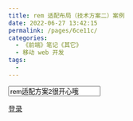 ```yaml
---
title: rem 适配布局（技术方案二）案例
date: 2022-06-27 13:42:15
permalink: /pages/6ce11c/
categories:
  - 《前端》笔记《其它》
  - 移动 web 开发
tags:
  - 
---
```

<!DOCTYPE html>
<html lang="en">

<head>
    <meta charset="UTF-8">
    <meta name="viewport" content="width=device-width, initial-scale=1.0, maximum-scale=1.0, user-scalable=0" />
    <meta http-equiv="X-UA-Compatible" content="ie=edge">
    <link rel="stylesheet" href="sucai/13/css/normalize.css">
    <link rel="stylesheet" href="sucai/13/css/common2.css">
    <link rel="stylesheet" href="sucai/13/css/index.css">
    <script src="sucai/13/js/flexible.js"></script>
    <title>Document</title>
</head>

<body>
    <div class="search-content">
        <a href="#" class="classify"></a>
        <div class="search">
            <form action="">
                <input type="search" value="rem适配方案2很开心哦">
            </form>
        </div>
        <a href="#" class="login">登录</a>
    </div>
</body>

</html>